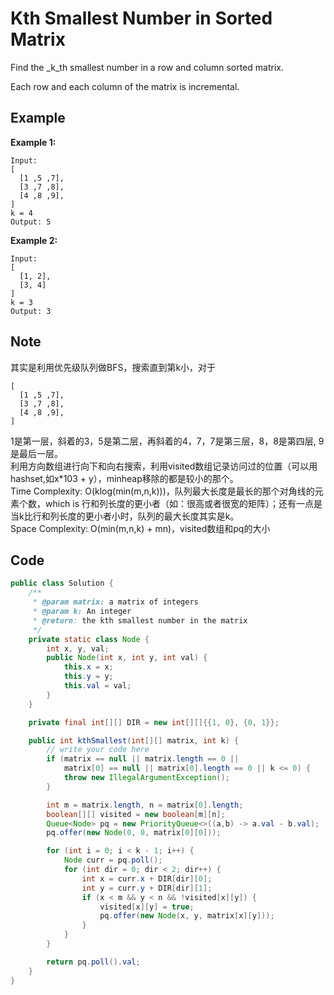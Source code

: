 # Kth Smallest Number in Sorted Matrix

Find the \_k_th smallest number in a row and column sorted matrix.

Each row and each column of the matrix is incremental.

## Example

**Example 1:**

```
Input:
[
  [1 ,5 ,7],
  [3 ,7 ,8],
  [4 ,8 ,9],
]
k = 4
Output: 5
```

**Example 2:**

```
Input:
[
  [1, 2],
  [3, 4]
]
k = 3
Output: 3
```

## Note

其实是利用优先级队列做BFS，搜索直到第k小，对于

```
[
  [1 ,5 ,7],
  [3 ,7 ,8],
  [4 ,8 ,9],
]
```

1是第一层，斜着的3，5是第二层，再斜着的4，7，7是第三层，8，8是第四层, 9是最后一层。\
利用方向数组进行向下和向右搜索，利用visited数组记录访问过的位置（可以用hashset,如x\*103 + y），minheap移除的都是较小的那个。\
Time Complexity: O(klog(min(m,n,k)))，队列最大长度是最长的那个对角线的元素个数，which is 行和列长度的更小者（如：很高或者很宽的矩阵）；还有一点是当k比行和列长度的更小者小时，队列的最大长度其实是k。\
Space Complexity: O(min(m,n,k) + mn)，visited数组和pq的大小

## Code

```java
public class Solution {
    /**
     * @param matrix: a matrix of integers
     * @param k: An integer
     * @return: the kth smallest number in the matrix
     */
    private static class Node {
        int x, y, val;
        public Node(int x, int y, int val) {
            this.x = x;
            this.y = y;
            this.val = val;
        }
    }

    private final int[][] DIR = new int[][]{{1, 0}, {0, 1}}; 

    public int kthSmallest(int[][] matrix, int k) {
        // write your code here
        if (matrix == null || matrix.length == 0 || 
            matrix[0] == null || matrix[0].length == 0 || k <= 0) {
            throw new IllegalArgumentException();     
        }

        int m = matrix.length, n = matrix[0].length;
        boolean[][] visited = new boolean[m][n];
        Queue<Node> pq = new PriorityQueue<>((a,b) -> a.val - b.val);
        pq.offer(new Node(0, 0, matrix[0][0]));

        for (int i = 0; i < k - 1; i++) {
            Node curr = pq.poll();
            for (int dir = 0; dir < 2; dir++) {
                int x = curr.x + DIR[dir][0];
                int y = curr.y + DIR[dir][1];
                if (x < m && y < n && !visited[x][y]) {
                    visited[x][y] = true;
                    pq.offer(new Node(x, y, matrix[x][y]));
                }
            }
        }

        return pq.poll().val;
    }
}
```
